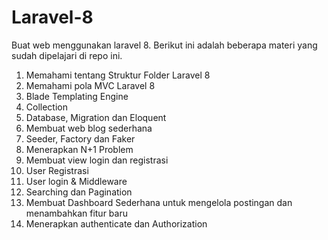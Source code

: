 # Laravel-8

Buat web menggunakan laravel 8.
Berikut ini adalah beberapa materi yang sudah dipelajari di repo ini.

1. Memahami tentang Struktur Folder Laravel 8
2. Memahami pola MVC Laravel 8
3. Blade Templating Engine
4. Collection
5. Database, Migration dan Eloquent
6. Membuat web blog sederhana
7. Seeder, Factory dan Faker
8. Menerapkan N+1 Problem
9. Membuat view login dan registrasi
10. User Registrasi
11. User login & Middleware
12. Searching dan Pagination
13. Membuat Dashboard Sederhana untuk mengelola postingan dan menambahkan fitur baru
14. Menerapkan authenticate dan Authorization
